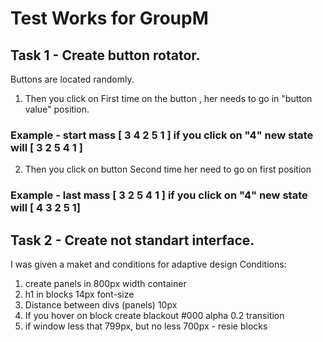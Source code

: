 # Test Works for GroupM
## Task 1 - Create button rotator. 
Buttons are located randomly.
1) Then you click on First time on the button , her needs to go in "button value" position.
### Example - start mass [ 3 4 2 5 1 ] if you click on "4" new state will [ 3 2 5 4 1 ] 
2) Then you click on button Second time her need to go on first position
### Example - last mass [ 3 2 5 4 1 ]  if you click on "4" new state will [ 4 3 2 5 1] 
## Task 2 - Create not standart interface. 
I was given a maket and conditions for adaptive design
Conditions:
1) create panels in 800px width container
2) h1 in blocks 14px font-size
3) Distance between divs (panels) 10px
4) If you hover on block create blackout #000 alpha 0.2 transition
5) if window less that 799px, but no less 700px - resie blocks


